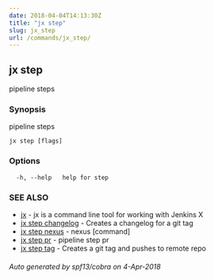 ```yaml
---
date: 2018-04-04T14:13:30Z
title: "jx step"
slug: jx_step
url: /commands/jx_step/
---
```

## jx step

pipeline steps

### Synopsis

pipeline steps

```
jx step [flags]
```

### Options

```
  -h, --help   help for step
```

### SEE ALSO

* [jx](/commands/jx/)	 - jx is a command line tool for working with Jenkins X
* [jx step changelog](/commands/jx_step_changelog/)	 - Creates a changelog for a git tag
* [jx step nexus](/commands/jx_step_nexus/)	 - nexus [command]
* [jx step pr](/commands/jx_step_pr/)	 - pipeline step pr
* [jx step tag](/commands/jx_step_tag/)	 - Creates a git tag and pushes to remote repo

###### Auto generated by spf13/cobra on 4-Apr-2018
